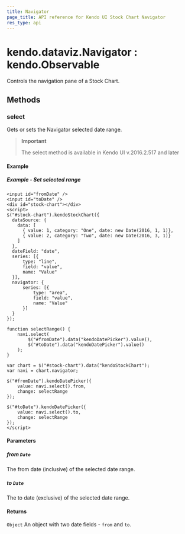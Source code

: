 ```yaml
---
title: Navigator
page_title: API reference for Kendo UI Stock Chart Navigator
res_type: api
---
```


# kendo.dataviz.Navigator : kendo.Observable
Controls the navigation pane of a Stock Chart.

## Methods

### select
Gets or sets the Navigator selected date range.

> **Important**
>
> The select method is available in Kendo UI v.2016.2.517 and later

#### Example

<div id="stock-chart"></div>
  <script>
    $("#stock-chart").kendoStockChart({
      dataSource: {
        data: [
          { value: 1, category: "One", date: new Date(2025, 1, 1) },
          { value: 2, category: "Two", date: new Date(2025, 5, 1) }
        ]
      },
      dateField: "date",
      series: [{
        type: "line",
        field: "value",
        name: "Value"
      }],
      navigator: {
        series: [{
          type: "area",
          field: "value",
          name: "Value"
        }],
        select: {
          from: "2025/02/05",
          to: "2025/03/07"
        },
      }
    });

    setTimeout(() => {
      var chart = $("#stock-chart").data("kendoStockChart");
      var navigator = chart.navigator;

      // Get current selected range
      var selectedRange = navigator.select();
      console.log("Current range:", selectedRange.from, "to", selectedRange.to);
    }, 1000);    
  </script>

##### Example - Set selected range
    <input id="fromDate" />
    <input id="toDate" />
    <div id="stock-chart"></div>
    <script>
    $("#stock-chart").kendoStockChart({
      dataSource: {
        data: [
          { value: 1, category: "One", date: new Date(2016, 1, 1)},
          { value: 2, category: "Two", date: new Date(2016, 3, 1)}
        ]
      },
      dateField: "date",
      series: [{
          type: "line",
          field: "value",
          name: "Value"
      }],
      navigator: {
          series: [{
              type: "area",
              field: "value",
              name: "Value"
          }]
      }
    });

    function selectRange() {
        navi.select(
            $("#fromDate").data("kendoDatePicker").value(),
            $("#toDate").data("kendoDatePicker").value()
        );
    }

    var chart = $("#stock-chart").data("kendoStockChart");
    var navi = chart.navigator;

    $("#fromDate").kendoDatePicker({
        value: navi.select().from,
        change: selectRange
    });

    $("#toDate").kendoDatePicker({
        value: navi.select().to,
        change: selectRange
    });
    </script>

#### Parameters

##### from `Date`
The from date (inclusive) of the selected date range.

##### to `Date`
The to date (exclusive) of the selected date range.

#### Returns
`Object` An object with two date fields - `from` and `to`.

